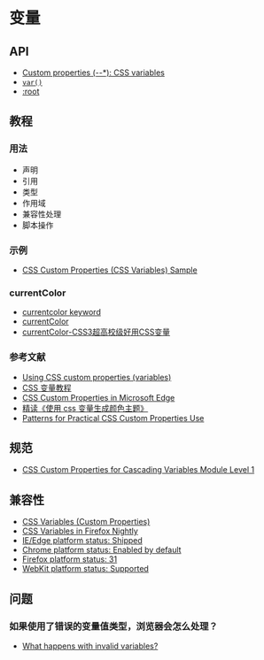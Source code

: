 # 变量

## API

- [Custom properties (--*): CSS variables](https://developer.mozilla.org/en-US/docs/Web/CSS/--*)
- [`var()`](https://developer.mozilla.org/en-US/docs/Web/CSS/var)
- [:root](https://developer.mozilla.org/en-US/docs/Web/CSS/:root)

## 教程

### 用法

- 声明
- 引用
- 类型
- 作用域
- 兼容性处理
- 脚本操作

### 示例

- [CSS Custom Properties (CSS Variables) Sample](https://googlechrome.github.io/samples/css-custom-properties/index.html)

### currentColor

- [currentcolor keyword](https://developer.mozilla.org/en-US/docs/Web/CSS/color_value#currentcolor_keyword)
- [currentColor](https://css-tricks.com/currentcolor/)
- [currentColor-CSS3超高校级好用CSS变量](https://www.zhangxinxu.com/wordpress/2014/10/currentcolor-css3-powerful-css-keyword/)

### 参考文献

- [Using CSS custom properties (variables)](https://developer.mozilla.org/en-US/docs/Web/CSS/Using_CSS_custom_properties)
- [CSS 变量教程](https://www.ruanyifeng.com/blog/2017/05/css-variables.html)
- [CSS Custom Properties in Microsoft Edge](https://blogs.windows.com/msedgedev/2017/03/24/css-custom-properties/)
- [精读《使用 css 变量生成颜色主题》](https://segmentfault.com/a/1190000020256639?_ea=18131119#articleHeader1)
- [Patterns for Practical CSS Custom Properties Use](https://css-tricks.com/patterns-for-practical-css-custom-properties-use/)

## 规范

- [CSS Custom Properties for Cascading Variables Module Level 1](https://www.w3.org/TR/css-variables/)

## 兼容性

- [CSS Variables (Custom Properties)](https://caniuse.com/#feat=css-variables)
- [CSS Variables in Firefox Nightly](https://hacks.mozilla.org/2013/12/css-variables-in-firefox-nightly/)
- [IE/Edge platform status: Shipped](https://developer.microsoft.com/en-us/microsoft-edge/platform/status/csscustompropertiesakacssvariables/)
- [Chrome platform status: Enabled by default](https://www.chromestatus.com/feature/6401356696911872)
- [Firefox platform status: 31](https://platform-status.mozilla.org/#css-variables)
- [WebKit platform status: Supported](https://webkit.org/status/#specification-css-variables)

## 问题

### 如果使用了错误的变量值类型，浏览器会怎么处理？

- [What happens with invalid variables?](https://developer.mozilla.org/en-US/docs/Web/CSS/Using_CSS_custom_properties#What_happens_with_invalid_variables)
